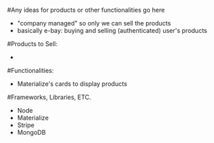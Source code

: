 #Any ideas for products or other functionalities go here

- "company managed" so only we can sell the products
- basically e-bay: buying and selling (authenticated) user's products

#Products to Sell:

- 

#Functionalities:

- Materialize's cards to display products

#Frameworks, Libraries, ETC.
- Node
- Materialize
- Stripe
- MongoDB